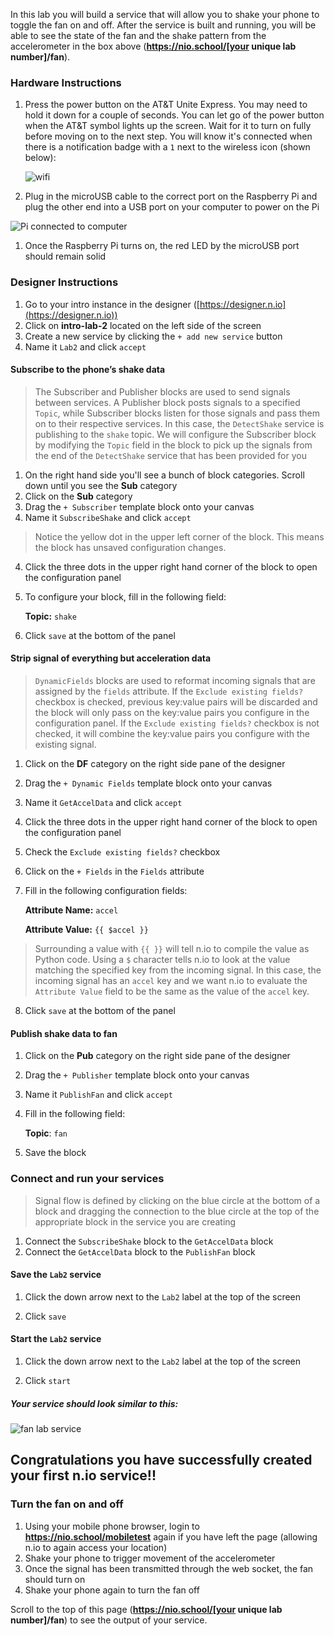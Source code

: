 In this lab you will build a service that will allow you to shake your phone to toggle the fan on and off. After the service is built and running, you will be able to see the state of the fan and the shake pattern from the accelerometer in the box above (**https://nio.school/[your unique lab number]/fan**).

### Hardware Instructions
1. Press the power button on the AT&T Unite Express. You may need to hold it down for a couple of seconds. You can let go of the power button when the AT&T symbol lights up the screen. Wait for it to turn on fully before moving on to the next step. You will know it's connected when there is a notification badge with a `1` next to the wireless icon (shown below):

     ![wifi](./img/instructions/att-express.png)
     <!-- Add up close image of screen -> image of one device connected -->

1. Plug in the microUSB cable to the correct port on the Raspberry Pi and plug the other end into a USB port on your computer to power on the Pi

![Pi connected to computer](./img/instructions/pi.png)
1. Once the Raspberry Pi turns on, the red LED by the microUSB port should remain solid

### Designer Instructions
1. Go to your intro instance in the designer ([https://designer.n.io](https://designer.n.io))
1. Click on **intro-lab-2** located on the left side of the screen
1. Create a new service by clicking the `+ add new service` button
1. Name it `Lab2` and click `accept`

#### Subscribe to the phone’s shake data
>The Subscriber and Publisher blocks are used to send signals between services. A Publisher block posts signals to a specified `Topic`, while Subscriber blocks listen for those signals and pass them on to their respective services. In this case, the `DetectShake` service is publishing to the `shake` topic. We will configure the Subscriber block by modifying the `Topic` field in the block to pick up the signals from the end of the `DetectShake` service that has been provided for you

1. On the right hand side you'll see a bunch of block categories. Scroll down until you see the **Sub** category
1. Click on the **Sub** category
1. Drag the `+ Subscriber` template block onto your canvas
1. Name it `SubscribeShake` and click `accept`
>Notice the yellow dot in the upper left corner of the block. This means the block has unsaved configuration changes.

4. Click the three dots in the upper right hand corner of the block to open the configuration panel
1. To configure your block, fill in the following field:

     **Topic:** `shake`
1. Click `save` at the bottom of the panel

#### Strip signal of everything but acceleration data
>`DynamicFields` blocks are used to reformat incoming signals that are assigned by the `fields` attribute. If the `Exclude existing fields?` checkbox is checked, previous key:value pairs will be discarded and the block will only pass on the key:value pairs you configure in the configuration panel. If the `Exclude existing fields?` checkbox is not checked, it will combine the key:value pairs you configure with the existing signal.

  1. Click on the **DF** category on the right side pane of the designer
  1. Drag the `+ Dynamic Fields` template block onto your canvas
  1. Name it `GetAccelData` and click `accept`
  1. Click the three dots in the upper right hand corner of the block to open the configuration panel
  1. Check the `Exclude existing fields?` checkbox
  1. Click on the `+ Fields` in the `Fields` attribute
  1. Fill in the following configuration fields:

       **Attribute Name:** `accel`

       **Attribute Value:** `{{ $accel }}`
  >Surrounding a value with `{{ }}` will tell n.io to compile the value as Python code. Using a `$` character tells n.io to look at the value matching the specified key from the incoming signal. In this case, the incoming signal has an `accel` key and we want n.io to evaluate the `Attribute Value` field to be the same as the value of the `accel` key.

  8. Click `save` at the bottom of the panel

#### Publish shake data to fan

  1. Click on the **Pub** category on the right side pane of the designer
  1. Drag the `+ Publisher` template block onto your canvas
  1. Name it `PublishFan` and click `accept`
  1. Fill in the following field:

       **Topic**: `fan`
  6. Save the block

### Connect and run your services
>Signal flow is defined by clicking on the blue circle at the bottom of a block and dragging the connection to the blue circle at the top of the appropriate block in the service you are creating

1. Connect the `SubscribeShake` block to the `GetAccelData` block
1. Connect the `GetAccelData` block to the `PublishFan` block

#### Save the `Lab2` service

  1. Click the down arrow next to the `Lab2` label at the top of the screen

  1. Click `save`

#### Start the `Lab2` service

1. Click the down arrow next to the `Lab2` label at the top of the screen

1. Click `start`

##### Your service should look similar to this:

![fan lab service](./img/instructions/fan-service.png)

## Congratulations you have successfully created your first n.io service!!

### Turn the fan on and off

1. Using your mobile phone browser, login to **https://nio.school/mobiletest** again if you have left the page (allowing n.io to again access your location)
1. Shake your phone to trigger movement of the accelerometer
1. Once the signal has been transmitted through the web socket, the fan should turn on
1. Shake your phone again to turn the fan off


Scroll to the top of this page (**https://nio.school/[your unique lab number]/fan**) to see the output of your service.
